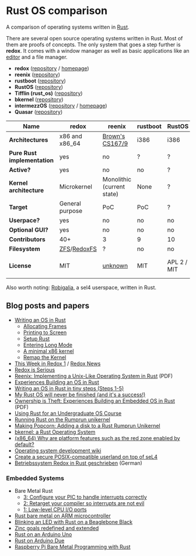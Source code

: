 # Rust OS comparison

A comparison of operating systems written in [Rust](https://rustlang.org).

There are several open source operating systems written in Rust.
Most of them are proofs of concepts.
The only system that goes a step further is **redox**.
It comes with a window manager as well as basic applications like an
[editor](https://github.com/redox-os/sodium) and a file manager.

- **redox**             ([repository](https://github.com/redox-os/redox) / [homepage](http://www.redox-os.org/))
- **reenix**            ([repository](https://github.com/scialex/reenix))
- **rustboot**          ([repository](https://github.com/charliesome/rustboot))
- **RustOS**            ([repository](https://github.com/ryanra/RustOS))
- **Tifflin (rust_os)** ([repository](https://github.com/thepowersgang/rust_os))
- **bkernel**           ([repository](https://github.com/rasendubi/bkernel))
- **intermezzOS**       ([repository](https://github.com/intermezzos/kernel) / [homepage](http://intermezzos.github.io/))
- **Quasar**            ([repository](https://github.com/LeoTestard/Quasar))


|                         Name | redox              | reenix                                                | rustboot | RustOS       | Tifflin        | bkernel                    | intermezzOS   | Quasar      |
| ---------------------------- | ------------------ |------------------------------------------------------ | -------- | ------------ | -------------- | -------------------------- | --------------| ------------|
|            **Architectures** | x86 and x86_64     | [Brown's CS167/9](http://cs.brown.edu/courses/cs167/) | i386     | i386         | x86_64/amd64   | ARM                        | x86_64        | x86_64      |
| **Pure Rust implementation** | yes                | no                                                    | ?        | ?            | *almost*       | yes                        | no            | ?           |
|                  **Active?** | yes                | no                                                    | no       | ?            | yes            | yes                        | yes           | no          |
|      **Kernel architecture** | Microkernel        | Monolithic (current state)                            | None     | ?            | Monolithic     | ?                          | ?             | ?           |
|                   **Target** | General purpose    | PoC                                                   | PoC      | ?            | ?              | Embedded devices           | PoC           | ?           |
|                **Userpace?** | yes                | no                                                    | no       | no           | ?              | no                         | no            | no          |
|            **Optional GUI?** | yes                | no                                                    | no       | no           | yes            | no                         | no            | no          |
|             **Contributors** | 40+                | 3                                                     | 9        | 10           | 1              | 3                          | 4             | 1           |
|               **Filesystem** | [ZFS](https://github.com/redox-os/zfs)/[RedoxFS](https://github.com/redox-os/redoxfs) | ? | no | no  | ISO9660        | ?                          | no            | ?           |
|                  **License** | MIT                | [unknown](https://github.com/scialex/reenix/issues/1) | MIT      | APL 2 / MIT  | 2-Clause-BSD   | GPL with linking exception | APL 2 / MIT   | ?           |

Also worth noting: [Robigalia](https://github.com/robigalia/sel4-sys), a sel4 userspace, written in Rust.

## Blog posts and papers

- [Writing an OS in Rust](http://os.phil-opp.com/)
    - [Allocating Frames](http://os.phil-opp.com/allocating-frames.html)
    - [Printing to Screen](http://os.phil-opp.com/printing-to-screen.html)
    - [Setup Rust](http://os.phil-opp.com/setup-rust.html)
    - [Entering Long Mode](http://os.phil-opp.com/entering-longmode.html)
    - [A minimal x86 kernel](http://blog.phil-opp.com/rust-os/multiboot-kernel.html)
    - [Remap the Kernel](http://os.phil-opp.com/remap-the-kernel.html)
- [This Week in Redox 1](http://www.redox-os.org/news/this-week-in-redox-1/) / [Redox News](http://www.redox-os.org/news/)
- [Redox is Serious](http://dictator.redox-os.org/index.php?controller=post&action=view&id_post=17)
- [Reenix: Implementing a Unix-Like Operating System in Rust](https://scialex.github.io/reenix.pdf) (PDF)
- [Experiences Building an OS in Rust](https://mostlytyped.com/posts/experiences-building-an-os-in-ru)
- [Writing an OS in Rust in tiny steps (Steps 1-5)](http://jvns.ca/blog/2014/03/12/the-rust-os-story/)
- [My Rust OS will never be finished (and it's a success!)](http://jvns.ca/blog/2014/03/21/my-rust-os-will-never-be-finished/)
- [Ownership is Theft: Experiences Building an Embedded OS in Rust](http://amitlevy.com/papers/tock-plos2015.pdf) (PDF)
- [Using Rust for an Undergraduate OS Course](http://rust-class.org/0/pages/using-rust-for-an-undergraduate-os-course.html)
- [Running Rust on the Rumprun unikernel](https://gandro.github.io/2015/09/27/rust-on-rumprun/)
- [Making Popcorn: Adding a disk to a Rust Rumprun Unikernel](https://polyfractal.com/post/adding-a-disk-to-a-rust-rumprun-unikernel/)
- [bkernel: a Rust Operating System](http://www.alexeyshmalko.com/2015/bkernel-a-rust-operating-system/)
- [(x86_64) Why are platform features such as the red zone enabled by default?](https://internals.rust-lang.org/t/x86-64-why-are-platform-features-such-as-the-red-zone-enabled-by-default/)
- [Operating system development wiki](https://github.com/rust-lang/rust-wiki-backup/blob/master/Operating-system-development.md)
- [Create a secure POSIX-compatible userland on top of seL4](https://robigalia.org/)
- [Betriebssystem Redox in Rust geschrieben](http://www.pro-linux.de/news/1/23383/betriebssystem-redox-in-rust-geschrieben.html) (German)

### Embedded Systems

- Bare Metal Rust
    - [3: Configure your PIC to handle interrupts correctly](http://www.randomhacks.net/2015/11/16/bare-metal-rust-configure-your-pic-interrupts/)
    - [2: Retarget your compiler so interrupts are not evil](http://www.randomhacks.net/2015/11/11/bare-metal-rust-custom-target-kernel-space/)
    - [1: Low-level CPU I/O ports](http://www.randomhacks.net/2015/11/09/bare-metal-rust-cpu-port-io/)
- [Rust bare metal on ARM microcontroller](http://antoinealb.net/programming/2015/05/01/rust-on-arm-microcontroller.html)
- [Blinking an LED with Rust on a Beaglebone Black](http://theotherandygrove.com/blinking-an-led-with-rust-on-a-beaglebone-black/)
- [Zinc goals redefined and extended](http://zinc.rs/blog/#/2014/07/14/zinc-goals/)
- [Rust on an Arduino Uno](http://jakegoulding.com/blog/2016/01/02/rust-on-an-arduino-uno/)
- [Rust on Arduino Due](http://de.slideshare.net/kellogh/glue-con14)
- [Raspberry Pi Bare Metal Programming with Rust](https://blog.thiago.me/raspberry-pi-bare-metal-programming-with-rust/)
